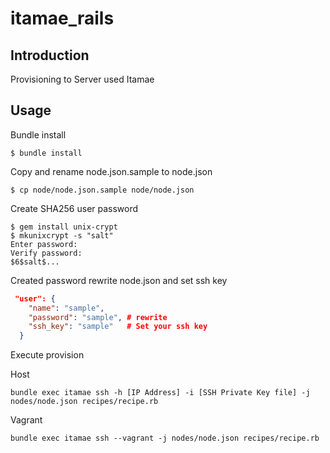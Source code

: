 # itamae_rails
## Introduction
Provisioning to Server used Itamae

## Usage
Bundle install

```
$ bundle install
```

Copy and rename node.json.sample to node.json

```
$ cp node/node.json.sample node/node.json
```

Create SHA256 user password

```
$ gem install unix-crypt
$ mkunixcrypt -s "salt"
Enter password:
Verify password:
$6$salt$...
```

Created password rewrite node.json and set ssh key

```json
 "user": {
    "name": "sample",
    "password": "sample", # rewrite
    "ssh_key": "sample"   # Set your ssh key
  }
```

Execute provision

Host
```
bundle exec itamae ssh -h [IP Address] -i [SSH Private Key file] -j nodes/node.json recipes/recipe.rb
```

Vagrant
```
bundle exec itamae ssh --vagrant -j nodes/node.json recipes/recipe.rb
```
